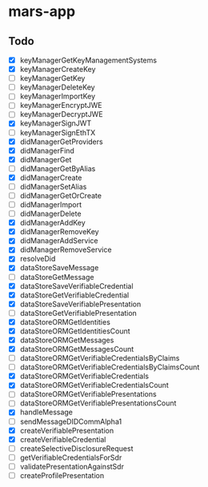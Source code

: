# mars-app

## Todo

- [x] keyManagerGetKeyManagementSystems
- [x] keyManagerCreateKey
- [ ] keyManagerGetKey
- [ ] keyManagerDeleteKey
- [ ] keyManagerImportKey
- [ ] keyManagerEncryptJWE
- [ ] keyManagerDecryptJWE
- [x] keyManagerSignJWT
- [ ] keyManagerSignEthTX
- [x] didManagerGetProviders
- [x] didManagerFind
- [x] didManagerGet
- [ ] didManagerGetByAlias
- [x] didManagerCreate
- [ ] didManagerSetAlias
- [ ] didManagerGetOrCreate
- [ ] didManagerImport
- [ ] didManagerDelete
- [x] didManagerAddKey
- [x] didManagerRemoveKey
- [x] didManagerAddService
- [x] didManagerRemoveService
- [x] resolveDid
- [x] dataStoreSaveMessage
- [ ] dataStoreGetMessage
- [x] dataStoreSaveVerifiableCredential
- [x] dataStoreGetVerifiableCredential
- [x] dataStoreSaveVerifiablePresentation
- [ ] dataStoreGetVerifiablePresentation
- [x] dataStoreORMGetIdentities
- [x] dataStoreORMGetIdentitiesCount
- [x] dataStoreORMGetMessages
- [x] dataStoreORMGetMessagesCount
- [ ] dataStoreORMGetVerifiableCredentialsByClaims
- [ ] dataStoreORMGetVerifiableCredentialsByClaimsCount
- [x] dataStoreORMGetVerifiableCredentials
- [x] dataStoreORMGetVerifiableCredentialsCount
- [ ] dataStoreORMGetVerifiablePresentations
- [ ] dataStoreORMGetVerifiablePresentationsCount
- [x] handleMessage
- [ ] sendMessageDIDCommAlpha1
- [x] createVerifiablePresentation
- [x] createVerifiableCredential
- [ ] createSelectiveDisclosureRequest
- [ ] getVerifiableCredentialsForSdr
- [ ] validatePresentationAgainstSdr
- [ ] createProfilePresentation
